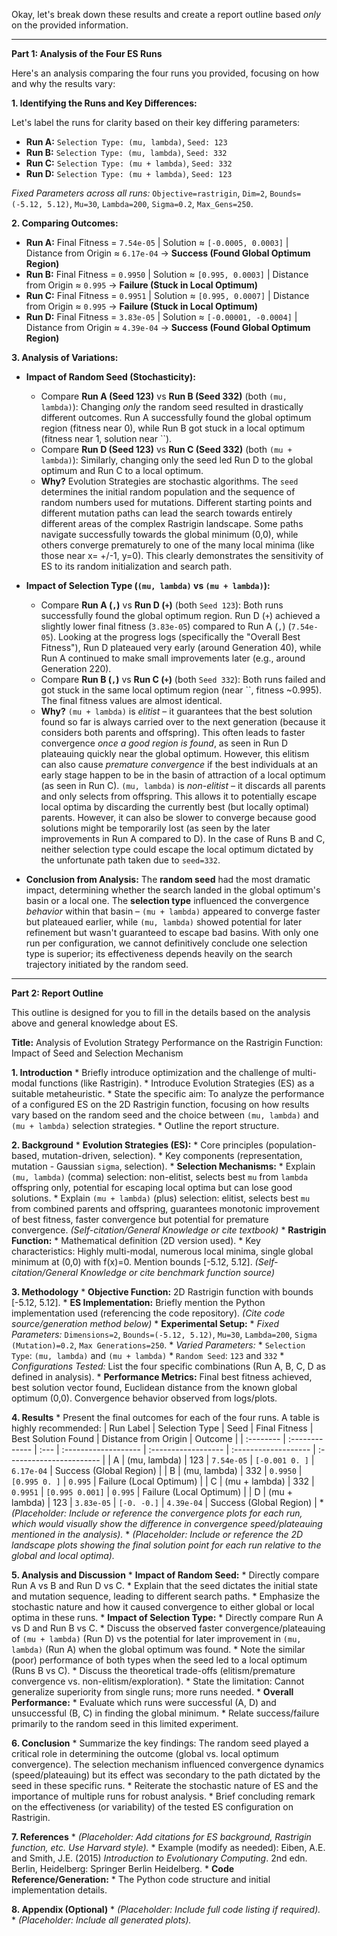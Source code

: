 Okay, let's break down these results and create a report outline based *only* on the provided information.

---

**Part 1: Analysis of the Four ES Runs**

Here's an analysis comparing the four runs you provided, focusing on how and why the results vary:

**1. Identifying the Runs and Key Differences:**

Let's label the runs for clarity based on their key differing parameters:

*   **Run A:** `Selection Type: (mu, lambda)`, `Seed: 123`
*   **Run B:** `Selection Type: (mu, lambda)`, `Seed: 332`
*   **Run C:** `Selection Type: (mu + lambda)`, `Seed: 332`
*   **Run D:** `Selection Type: (mu + lambda)`, `Seed: 123`

*Fixed Parameters across all runs:* `Objective=rastrigin`, `Dim=2`, `Bounds=(-5.12, 5.12)`, `Mu=30`, `Lambda=200`, `Sigma=0.2`, `Max_Gens=250`.

**2. Comparing Outcomes:**

*   **Run A:** Final Fitness = `7.54e-05` | Solution ≈ `[-0.0005, 0.0003]` | Distance from Origin ≈ `6.17e-04` -> **Success (Found Global Optimum Region)**
*   **Run B:** Final Fitness = `0.9950` | Solution ≈ `[0.995, 0.0003]` | Distance from Origin ≈ `0.995` -> **Failure (Stuck in Local Optimum)**
*   **Run C:** Final Fitness = `0.9951` | Solution ≈ `[0.995, 0.0007]` | Distance from Origin ≈ `0.995` -> **Failure (Stuck in Local Optimum)**
*   **Run D:** Final Fitness = `3.83e-05` | Solution ≈ `[-0.00001, -0.0004]` | Distance from Origin ≈ `4.39e-04` -> **Success (Found Global Optimum Region)**

**3. Analysis of Variations:**

*   **Impact of Random Seed (Stochasticity):**
    *   Compare **Run A (Seed 123)** vs **Run B (Seed 332)** (both `(mu, lambda)`): Changing *only* the random seed resulted in drastically different outcomes. Run A successfully found the global optimum region (fitness near 0), while Run B got stuck in a local optimum (fitness near 1, solution near ``).
    *   Compare **Run D (Seed 123)** vs **Run C (Seed 332)** (both `(mu + lambda)`): Similarly, changing only the seed led Run D to the global optimum and Run C to a local optimum.
    *   **Why?** Evolution Strategies are stochastic algorithms. The `seed` determines the initial random population and the sequence of random numbers used for mutations. Different starting points and different mutation paths can lead the search towards entirely different areas of the complex Rastrigin landscape. Some paths navigate successfully towards the global minimum (0,0), while others converge prematurely to one of the many local minima (like those near x= +/-1, y=0). This clearly demonstrates the sensitivity of ES to its random initialization and search path.

*   **Impact of Selection Type (`(mu, lambda)` vs `(mu + lambda)`):**
    *   Compare **Run A (`,`)** vs **Run D (`+`)** (both `Seed 123`): Both runs successfully found the global optimum region. Run D (`+`) achieved a slightly lower final fitness (`3.83e-05`) compared to Run A (`,`) (`7.54e-05`). Looking at the progress logs (specifically the "Overall Best Fitness"), Run D plateaued very early (around Generation 40), while Run A continued to make small improvements later (e.g., around Generation 220).
    *   Compare **Run B (`,`)** vs **Run C (`+`)** (both `Seed 332`): Both runs failed and got stuck in the same local optimum region (near ``, fitness ~0.995). The final fitness values are almost identical.
    *   **Why?** `(mu + lambda)` is *elitist* – it guarantees that the best solution found so far is always carried over to the next generation (because it considers both parents and offspring). This often leads to faster convergence *once a good region is found*, as seen in Run D plateauing quickly near the global optimum. However, this elitism can also cause *premature convergence* if the best individuals at an early stage happen to be in the basin of attraction of a local optimum (as seen in Run C). `(mu, lambda)` is *non-elitist* – it discards all parents and only selects from offspring. This allows it to potentially escape local optima by discarding the currently best (but locally optimal) parents. However, it can also be slower to converge because good solutions might be temporarily lost (as seen by the later improvements in Run A compared to D). In the case of Runs B and C, neither selection type could escape the local optimum dictated by the unfortunate path taken due to `seed=332`.

*   **Conclusion from Analysis:** The **random seed** had the most dramatic impact, determining whether the search landed in the global optimum's basin or a local one. The **selection type** influenced the convergence *behavior* within that basin – `(mu + lambda)` appeared to converge faster but plateaued earlier, while `(mu, lambda)` showed potential for later refinement but wasn't guaranteed to escape bad basins. With only one run per configuration, we cannot definitively conclude one selection type is superior; its effectiveness depends heavily on the search trajectory initiated by the random seed.

---

**Part 2: Report Outline**

This outline is designed for you to fill in the details based on the analysis above and general knowledge about ES.

**Title:** Analysis of Evolution Strategy Performance on the Rastrigin Function: Impact of Seed and Selection Mechanism

**1. Introduction**
    *   Briefly introduce optimization and the challenge of multi-modal functions (like Rastrigin).
    *   Introduce Evolution Strategies (ES) as a suitable metaheuristic.
    *   State the specific aim: To analyze the performance of a configured ES on the 2D Rastrigin function, focusing on how results vary based on the random seed and the choice between `(mu, lambda)` and `(mu + lambda)` selection strategies.
    *   Outline the report structure.

**2. Background**
    *   **Evolution Strategies (ES):**
        *   Core principles (population-based, mutation-driven, selection).
        *   Key components (representation, mutation - Gaussian `sigma`, selection).
        *   **Selection Mechanisms:**
            *   Explain `(mu, lambda)` (comma) selection: non-elitist, selects best `mu` from `lambda` offspring only, potential for escaping local optima but can lose good solutions.
            *   Explain `(mu + lambda)` (plus) selection: elitist, selects best `mu` from combined parents and offspring, guarantees monotonic improvement of best fitness, faster convergence but potential for premature convergence. *(Self-citation/General Knowledge or cite textbook)*
    *   **Rastrigin Function:**
        *   Mathematical definition (2D version used).
        *   Key characteristics: Highly multi-modal, numerous local minima, single global minimum at (0,0) with f(x)=0. Mention bounds [-5.12, 5.12]. *(Self-citation/General Knowledge or cite benchmark function source)*

**3. Methodology**
    *   **Objective Function:** 2D Rastrigin function with bounds [-5.12, 5.12].
    *   **ES Implementation:** Briefly mention the Python implementation used (referencing the code repository). *(Cite code source/generation method below)*
    *   **Experimental Setup:**
        *   *Fixed Parameters:* `Dimensions=2`, `Bounds=(-5.12, 5.12)`, `Mu=30`, `Lambda=200`, `Sigma (Mutation)=0.2`, `Max Generations=250`.
        *   *Varied Parameters:*
            *   `Selection Type`: `(mu, lambda)` and `(mu + lambda)`
            *   `Random Seed`: `123` and `332`
        *   *Configurations Tested:* List the four specific combinations (Run A, B, C, D as defined in analysis).
    *   **Performance Metrics:** Final best fitness achieved, best solution vector found, Euclidean distance from the known global optimum (0,0). Convergence behavior observed from logs/plots.

**4. Results**
    *   Present the final outcomes for each of the four runs. A table is highly recommended:
        | Run Label | Selection Type | Seed | Final Fitness        | Best Solution Found | Distance from Origin | Outcome                  |
        | :-------- | :------------- | :--- | :------------------- | :------------------ | :------------------- | :----------------------- |
        | A         | (mu, lambda)   | 123  | `7.54e-05`           | `[-0.001 0. ]`      | `6.17e-04`           | Success (Global Region)  |
        | B         | (mu, lambda)   | 332  | `0.9950`             | `[0.995 0. ]`       | `0.995`              | Failure (Local Optimum)  |
        | C         | (mu + lambda)  | 332  | `0.9951`             | `[0.995 0.001]`     | `0.995`              | Failure (Local Optimum)  |
        | D         | (mu + lambda)  | 123  | `3.83e-05`           | `[-0. -0.]`         | `4.39e-04`           | Success (Global Region)  |
    *   *(Placeholder: Include or reference the convergence plots for each run, which would visually show the difference in convergence speed/plateauing mentioned in the analysis).*
    *   *(Placeholder: Include or reference the 2D landscape plots showing the final solution point for each run relative to the global and local optima).*

**5. Analysis and Discussion**
    *   **Impact of Random Seed:**
        *   Directly compare Run A vs B and Run D vs C.
        *   Explain that the seed dictates the initial state and mutation sequence, leading to different search paths.
        *   Emphasize the stochastic nature and how it caused convergence to either global or local optima in these runs.
    *   **Impact of Selection Type:**
        *   Directly compare Run A vs D and Run B vs C.
        *   Discuss the observed faster convergence/plateauing of `(mu + lambda)` (Run D) vs the potential for later improvement in `(mu, lambda)` (Run A) when the global optimum was found.
        *   Note the similar (poor) performance of both types when the seed led to a local optimum (Runs B vs C).
        *   Discuss the theoretical trade-offs (elitism/premature convergence vs. non-elitism/exploration).
        *   State the limitation: Cannot generalize superiority from single runs; more runs needed.
    *   **Overall Performance:**
        *   Evaluate which runs were successful (A, D) and unsuccessful (B, C) in finding the global minimum.
        *   Relate success/failure primarily to the random seed in this limited experiment.

**6. Conclusion**
    *   Summarize the key findings: The random seed played a critical role in determining the outcome (global vs. local optimum convergence). The selection mechanism influenced convergence dynamics (speed/plateauing) but its effect was secondary to the path dictated by the seed in these specific runs.
    *   Reiterate the stochastic nature of ES and the importance of multiple runs for robust analysis.
    *   Brief concluding remark on the effectiveness (or variability) of the tested ES configuration on Rastrigin.

**7. References**
    *   *(Placeholder: Add citations for ES background, Rastrigin function, etc. Use Harvard style).*
        *   Example (modify as needed): Eiben, A.E. and Smith, J.E. (2015) *Introduction to Evolutionary Computing*. 2nd edn. Berlin, Heidelberg: Springer Berlin Heidelberg.
    *   **Code Reference/Generation:**
        *   The Python code structure and initial implementation details.

**8. Appendix (Optional)**
    *   *(Placeholder: Include full code listing if required).*
    *   *(Placeholder: Include all generated plots).*